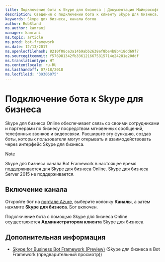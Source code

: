 ```yaml
---
title: Подключение бота к Skype для бизнеса | Документация Майкрософт
description: Сведения о подключении бота к клиенту Skype для бизнеса.
keywords: Skype для бизнеса, каналы ботов
author: RobStand
ms.author: kamrani
manager: kamrani
ms.topic: article
ms.prod: bot-framework
ms.date: 12/13/2017
ms.openlocfilehash: 8210f08ce3a14b9abb2638ef8be4b8b418dd69f7
ms.sourcegitcommit: f576981342fb3361216675815714e24281e20ddf
ms.translationtype: HT
ms.contentlocale: ru-RU
ms.lasthandoff: 07/18/2018
ms.locfileid: "39306075"
---
```

# <a name="connect-a-bot-to-skype-for-business"></a>Подключение бота к Skype для бизнеса

Skype для бизнеса Online обеспечивает связь со своими сотрудниками и партнерами по бизнесу посредством мгновенных сообщений, телефонных звонков и видеосвязи. Расширьте эту функцию, создав боты, которых пользователи могут открывать и взаимодействовать через интерфейс Skype для бизнеса.

> [!NOTE]
> Skype для бизнеса канала Bot Framework в настоящее время поддерживается для Skype для бизнеса Online. Skype для бизнеса Server 2015 не поддерживается. 

## <a name="enable-the-channel"></a>Включение канала

Откройте бот на [портале Azure](https://portal.azure.com/), выберите колонку **Каналы**, а затем нажмите **Skype для бизнеса**. Бот включен. 

Подключение бота с помощью Skype для бизнеса Online осуществляется **Администратором клиента** Skype для бизнеса.

## <a name="next-steps"></a>Дополнительная информация
* [Skype for Business Bot Framework (Preview)](https://msdn.microsoft.com/en-us/skype/Skype-For-Business-Bot-Framework/docs/overview) (Skype для бизнеса в Bot Framework (предварительный просмотр))







